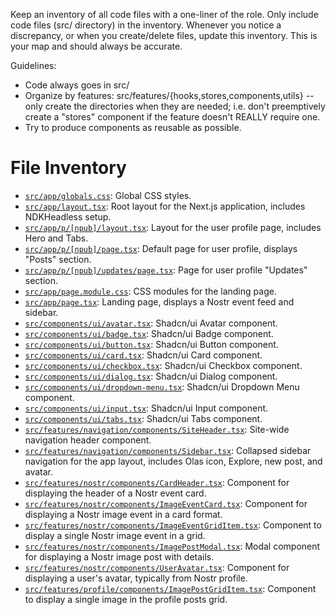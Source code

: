 Keep an inventory of all code files with a one-liner of the role. Only include code files (src/ directory) in the inventory. Whenever you notice a discrepancy, or when you create/delete files, update this inventory. This is your map and should always be accurate.

Guidelines:

- Code always goes in src/
- Organize by features: src/features/{hooks,stores,components,utils} -- only create the directories when they are needed; i.e. don't preemptively create a "stores" component if the feature doesn't REALLY require one.
- Try to produce components as reusable as possible.

# File Inventory

- [`src/app/globals.css`](src/app/globals.css:0): Global CSS styles.
- [`src/app/layout.tsx`](src/app/layout.tsx:0): Root layout for the Next.js application, includes NDKHeadless setup.
- [`src/app/p/[npub]/layout.tsx`](src/app/p/[npub]/layout.tsx:0): Layout for the user profile page, includes Hero and Tabs.
- [`src/app/p/[npub]/page.tsx`](src/app/p/[npub]/page.tsx:0): Default page for user profile, displays "Posts" section.
- [`src/app/p/[npub]/updates/page.tsx`](src/app/p/[npub]/updates/page.tsx:0): Page for user profile "Updates" section.
- [`src/app/page.module.css`](src/app/page.module.css:0): CSS modules for the landing page.
- [`src/app/page.tsx`](src/app/page.tsx:0): Landing page, displays a Nostr event feed and sidebar.
- [`src/components/ui/avatar.tsx`](src/components/ui/avatar.tsx:0): Shadcn/ui Avatar component.
- [`src/components/ui/badge.tsx`](src/components/ui/badge.tsx:0): Shadcn/ui Badge component.
- [`src/components/ui/button.tsx`](src/components/ui/button.tsx:0): Shadcn/ui Button component.
- [`src/components/ui/card.tsx`](src/components/ui/card.tsx:0): Shadcn/ui Card component.
- [`src/components/ui/checkbox.tsx`](src/components/ui/checkbox.tsx:0): Shadcn/ui Checkbox component.
- [`src/components/ui/dialog.tsx`](src/components/ui/dialog.tsx:0): Shadcn/ui Dialog component.
- [`src/components/ui/dropdown-menu.tsx`](src/components/ui/dropdown-menu.tsx:0): Shadcn/ui Dropdown Menu component.
- [`src/components/ui/input.tsx`](src/components/ui/input.tsx:0): Shadcn/ui Input component.
- [`src/components/ui/tabs.tsx`](src/components/ui/tabs.tsx:0): Shadcn/ui Tabs component.
- [`src/features/navigation/components/SiteHeader.tsx`](src/features/navigation/components/SiteHeader.tsx:0): Site-wide navigation header component.
- [`src/features/navigation/components/Sidebar.tsx`](src/features/navigation/components/Sidebar.tsx:0): Collapsed sidebar navigation for the app layout, includes Olas icon, Explore, new post, and avatar.
- [`src/features/nostr/components/CardHeader.tsx`](src/features/nostr/components/CardHeader.tsx:0): Component for displaying the header of a Nostr event card.
- [`src/features/nostr/components/ImageEventCard.tsx`](src/features/nostr/components/ImageEventCard.tsx:0): Component for displaying a Nostr image event in a card format.
- [`src/features/nostr/components/ImageEventGridItem.tsx`](src/features/nostr/components/ImageEventGridItem.tsx:0): Component to display a single Nostr image event in a grid.
- [`src/features/nostr/components/ImagePostModal.tsx`](src/features/nostr/components/ImagePostModal.tsx:0): Modal component for displaying a Nostr image post with details.
- [`src/features/nostr/components/UserAvatar.tsx`](src/features/nostr/components/UserAvatar.tsx:0): Component for displaying a user's avatar, typically from Nostr profile.
- [`src/features/profile/components/ImagePostGridItem.tsx`](src/features/profile/components/ImagePostGridItem.tsx:0): Component to display a single image in the profile posts grid.
